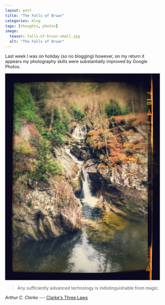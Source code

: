 ```yaml
---
layout: post
title: "The Falls of Bruar"
categories: blog
tags: [thoughts, photos]
image:
  teaser: falls-of-bruar-small.jpg
  alt: "The Falls of Bruar"
---
```


Last week I was on holiday (so no blogging) however, on my return it appears my photography skills were substantially improved by Google Photos.

![The Falls of Bruar](/images/falls-of-bruar-main.jpg)

> Any sufficiently advanced technology is indistinguishable from magic.

<cite>Arthur C. Clarke</cite> --- <a href="https://en.wikipedia.org/wiki/Clarke's_three_laws" target="_blank" rel="noopener">Clarke's Three Laws</a>